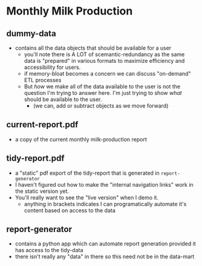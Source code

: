 # Monthly Milk Production
## dummy-data
- contains all the data objects that should be available for a user
    - you'll note there is A LOT of scemantic-redundancy as the same data is "prepared" in various formats to maximize efficiency and accessibility for users.
    - if memory-bloat becomes a concern we can discuss "on-demand" ETL processes
    - But _how_ we make all of the data available to the user is not the question I'm trying to answer here. I'm just trying to show _what_ should be available to the user.
        - (we can, add or subtract objects as we move forward)

## current-report.pdf
- a copy of the current monthly milk-production report

## tidy-report.pdf
- a "static" pdf export of the tidy-report that is generated in `report-generator`
- I haven't figured out how to make the "internal navigation links" work in the static version yet.
- You'll really want to see the "live version" when I demo it.
    - anything in brackets indicates I can programatically automate it's content based on access to the data

## report-generator
- contains a python app which can automate report generation provided it has access to the tidy-data
- there isn't really any "data" in there so this need not be in the data-mart